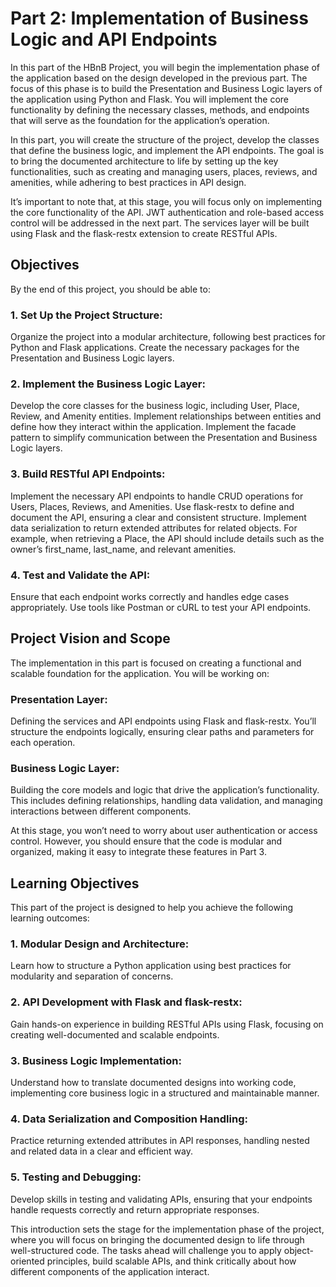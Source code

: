 # Part 2: Implementation of Business Logic and API Endpoints
In this part of the HBnB Project, you will begin the implementation phase of the application based on the design developed in the previous part. The focus of this phase is to build the Presentation and Business Logic layers of the application using Python and Flask. You will implement the core functionality by defining the necessary classes, methods, and endpoints that will serve as the foundation for the application’s operation.

In this part, you will create the structure of the project, develop the classes that define the business logic, and implement the API endpoints. The goal is to bring the documented architecture to life by setting up the key functionalities, such as creating and managing users, places, reviews, and amenities, while adhering to best practices in API design.

It’s important to note that, at this stage, you will focus only on implementing the core functionality of the API. JWT authentication and role-based access control will be addressed in the next part. The services layer will be built using Flask and the flask-restx extension to create RESTful APIs.

## Objectives
By the end of this project, you should be able to:

### 1. Set Up the Project Structure:

Organize the project into a modular architecture, following best practices for Python and Flask applications.
Create the necessary packages for the Presentation and Business Logic layers.
### 2. Implement the Business Logic Layer:

Develop the core classes for the business logic, including User, Place, Review, and Amenity entities.
Implement relationships between entities and define how they interact within the application.
Implement the facade pattern to simplify communication between the Presentation and Business Logic layers.
### 3. Build RESTful API Endpoints:

Implement the necessary API endpoints to handle CRUD operations for Users, Places, Reviews, and Amenities.
Use flask-restx to define and document the API, ensuring a clear and consistent structure.
Implement data serialization to return extended attributes for related objects. For example, when retrieving a Place, the API should include details such as the owner’s first_name, last_name, and relevant amenities.
### 4. Test and Validate the API:

Ensure that each endpoint works correctly and handles edge cases appropriately.
Use tools like Postman or cURL to test your API endpoints.
## Project Vision and Scope
The implementation in this part is focused on creating a functional and scalable foundation for the application. You will be working on:

### Presentation Layer: 
Defining the services and API endpoints using Flask and flask-restx. You’ll structure the endpoints logically, ensuring clear paths and parameters for each operation.

### Business Logic Layer:
Building the core models and logic that drive the application’s functionality. This includes defining relationships, handling data validation, and managing interactions between different components.

At this stage, you won’t need to worry about user authentication or access control. However, you should ensure that the code is modular and organized, making it easy to integrate these features in Part 3.

## Learning Objectives
This part of the project is designed to help you achieve the following learning outcomes:

### 1. Modular Design and Architecture: 
Learn how to structure a Python application using best practices for modularity and separation of concerns.
### 2. API Development with Flask and flask-restx: 
Gain hands-on experience in building RESTful APIs using Flask, focusing on creating well-documented and scalable endpoints.
### 3. Business Logic Implementation: 
Understand how to translate documented designs into working code, implementing core business logic in a structured and maintainable manner.
### 4. Data Serialization and Composition Handling:
Practice returning extended attributes in API responses, handling nested and related data in a clear and efficient way.
### 5. Testing and Debugging:
Develop skills in testing and validating APIs, ensuring that your endpoints handle requests correctly and return appropriate responses.

This introduction sets the stage for the implementation phase of the project, where you will focus on bringing the documented design to life through well-structured code. The tasks ahead will challenge you to apply object-oriented principles, build scalable APIs, and think critically about how different components of the application interact.
